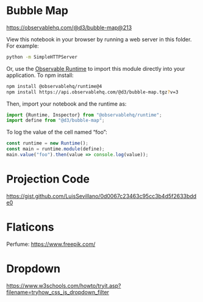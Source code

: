 # Bubble Map

https://observablehq.com/@d3/bubble-map@213

View this notebook in your browser by running a web server in this folder. For
example:

~~~sh
python -m SimpleHTTPServer
~~~

Or, use the [Observable Runtime](https://github.com/observablehq/runtime) to
import this module directly into your application. To npm install:

~~~sh
npm install @observablehq/runtime@4
npm install https://api.observablehq.com/@d3/bubble-map.tgz?v=3
~~~

Then, import your notebook and the runtime as:

~~~js
import {Runtime, Inspector} from "@observablehq/runtime";
import define from "@d3/bubble-map";
~~~

To log the value of the cell named “foo”:

~~~js
const runtime = new Runtime();
const main = runtime.module(define);
main.value("foo").then(value => console.log(value));
~~~

# Projection Code

https://gist.github.com/LuisSevillano/0d0067c23463c95cc3b4d5f2633bdde0

# Flaticons
Perfume: https://www.freepik.com/

# Dropdown

https://www.w3schools.com/howto/tryit.asp?filename=tryhow_css_js_dropdown_filter